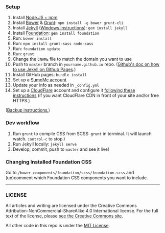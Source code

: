 ### Setup
1. Install [Node.JS + npm](https://nodejs.org/)
2. Install [Bower](http://bower.io/) & [Grunt](http://gruntjs.com/): `npm install -g bower grunt-cli`
3. Install [Jekyll](http://jekyllrb.com/) ([Windows instructions](http://jekyll-windows.juthilo.com/)): `gem install jekyll`
4. Install [Foundation](http://foundation.zurb.com/docs/sass.html#cli): `gem install foundation`
5. Run: `bower install`
6. Run: `npm install grunt-sass node-sass`
6. Run: `foundation update`
7. Run: `grunt`
7. Change the `CNAME` file to match the domain you want to use
8. Push to `master` branch in `yourname.github.io` repo. ([Github's doc on how to use Jekyll on Github Pages](https://help.github.com/articles/using-jekyll-with-pages).)
9. Install GitHub pages: `bundle install`
11. Set up a [SumoMe account](http://sumome.com).
10. Update your info as needed in `_config.yml`
11. Set up a [CloudFlare](https://www.cloudflare.com/) account and configure it [following these instructions](https://scotch.io/tutorials/jekyll-github-pages-and-cloudflare-for-pagespeed-win#cloudflare) (if you want CloudFlare CDN in front of your site and/or free HTTPS.)

([Backup instructions.](http://www.daigo.org/2013/11/installing-npm-on-mavericks-macbook-pro/))

### Dev workflow
1. Run `grunt` to compile CSS from SCSS: `grunt` in terminal. It will launch watch. `control-c` to stop.\
2. Run Jekyll locally: `jekyll serve`
3. Develop, commit, push to `master` and see it live!

### Changing Installed Foundation CSS
Go to `/bower_components/foundation/scss/foundation.scss` and (un)comment which Foundation CSS components you want to include.

***

### LICENSE
All articles and writing are licensed under the Creative Commons Attribution-NonCommercial-ShareAlike 4.0 International license. For the full text of the license, please [see the Creative Commons site](https://creativecommons.org/licenses/by-nc-sa/4.0/).

All other code in this repo is under the [MIT License](/LICENSE).